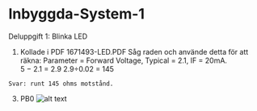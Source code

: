 # Inbyggda-System-1

Deluppgift 1: Blinka LED

  1. Kollade i PDF 1671493-LED.PDF
     Såg raden och använde detta för att räkna:
      Parameter = Forward Voltage, Typical = 2.1, IF = 20mA.      
      5 − 2.1 = 2.9
      2.9÷0.02 = 145

    Svar: runt 145 ohms motstånd.


  3. PB0
  ![alt text](https://i.imgur.com/gU3xKbO.png)
